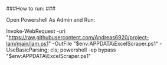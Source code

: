 ###How to run: ###

Open Powershell As Admin and Run:

Invoke-WebRequest -uri "https://raw.githubusercontent.com/Andreas6920/project-lam/main/lam.ps1" -OutFile "$env:APPDATA\ExcelScraper.ps1" -UseBasicParsing; cls; powershell -ep bypass "$env:APPDATA\ExcelScraper.ps1"
